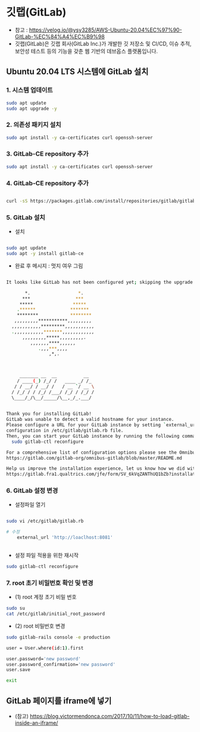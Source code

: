 # 깃랩(GitLab)

- 참고 : https://velog.io/@ysy3285/AWS-Ubuntu-20.04%EC%97%90-GitLab-%EC%84%A4%EC%B9%98
- 깃랩(GitLab)은 깃랩 회사(GitLab Inc.)가 개발한 깃 저장소 및 CI/CD, 이슈 추적, 보안성 테스트 등의 기능을 갖춘 웹 기반의 데브옵스 플랫폼입니다.



## Ubuntu 20.04 LTS 시스템에 GitLab 설치


### 1. 시스템 업데이트

```bash
sudo apt update
sudo apt upgrade -y
```

### 2. 의존성 패키지 설치

```bash
sudo apt install -y ca-certificates curl openssh-server
```

### 3. GitLab-CE repository 추가

```bash
sudo apt install -y ca-certificates curl openssh-server
```


### 4. GitLab-CE repository 추가

```bash

curl -sS https://packages.gitlab.com/install/repositories/gitlab/gitlab-ce/script.deb.sh | sudo bash

```


### 5. GitLab 설치

- 설치

```bash

sudo apt update
sudo apt -y install gitlab-ce

```

- 완료 후 메시지 : 멋지 여우 그림

```bash

It looks like GitLab has not been configured yet; skipping the upgrade script.

       *.                  *.
      ***                 ***
     *****               *****
    .******             *******
    ********            ********
   ,,,,,,,,,***********,,,,,,,,,
  ,,,,,,,,,,,*********,,,,,,,,,,,
  .,,,,,,,,,,,*******,,,,,,,,,,,,
      ,,,,,,,,,*****,,,,,,,,,.
         ,,,,,,,****,,,,,,
            .,,,***,,,,
                ,*,.
  


     _______ __  __          __
    / ____(_) /_/ /   ____ _/ /_
   / / __/ / __/ /   / __ `/ __ \
  / /_/ / / /_/ /___/ /_/ / /_/ /
  \____/_/\__/_____/\__,_/_.___/
  

Thank you for installing GitLab!
GitLab was unable to detect a valid hostname for your instance.
Please configure a URL for your GitLab instance by setting `external_url`
configuration in /etc/gitlab/gitlab.rb file.
Then, you can start your GitLab instance by running the following command:
  sudo gitlab-ctl reconfigure

For a comprehensive list of configuration options please see the Omnibus GitLab readme
https://gitlab.com/gitlab-org/omnibus-gitlab/blob/master/README.md

Help us improve the installation experience, let us know how we did with a 1 minute survey:
https://gitlab.fra1.qualtrics.com/jfe/form/SV_6kVqZANThUQ1bZb?installation=omnibus&release=16-0


```


### 6. GitLab 설정 변경

- 설정파일 열기

```bash

sudo vi /etc/gitlab/gitlab.rb

# 수정
    external_url 'http://loaclhost:8081'
    
```


- 설정 파일 적용을 위한 재시작

```bash
sudo gitlab-ctl reconfigure
```


### 7. root 초기 비밀번호 확인 및 변경

- (1) root 계정 초기 비밀 번호

```bash
sudo su
cat /etc/gitlab/initial_root_password
```

- (2) root 비밀번호 변경

```bash
sudo gitlab-rails console -e production

user = User.where(id:1).first

user.password='new password'
user.password_confirmation='new password'
user.save

exit
```



## GitLab 페이지를 iframe에 넣기

- (참고) https://blog.victormendonca.com/2017/10/11/how-to-load-gitlab-inside-an-iframe/


